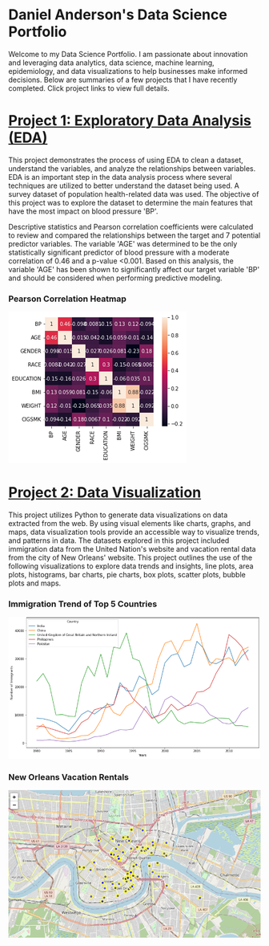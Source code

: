 # Daniel Anderson's Data Science Portfolio

Welcome to my Data Science Portfolio. I am passionate about innovation and leveraging data analytics, data science, machine learning, epidemiology, and data visualizations to help businesses make informed decisions. Below are summaries of a few projects that I have recently completed. Click project links to view full details.

# [Project 1: Exploratory Data Analysis (EDA)](https://github.com/dandersonghub/Exploratory-Data-Analysis/blob/main/EDA.ipynb)
This project demonstrates the process of using EDA to clean a dataset, understand the variables, and analyze the relationships between variables. EDA is an important step in the data analysis process where several techniques are utilized to better understand the dataset being used. A survey dataset of population health-related data was used. The objective of this project was to explore the dataset to determine the main features that have the most impact on blood pressure 'BP'.

Descriptive statistics and Pearson correlation coefficients were calculated to review and compared the relationships between the target and 7 potential predictor variables. The variable 'AGE' was determined to be the only statistically significant predictor of blood pressure with a moderate correlation of 0.46 and a p-value <0.001. Based on this analysis, the variable 'AGE' has been shown to significantly affect our target variable 'BP' and should be considered when performing predictive modeling.

### Pearson Correlation Heatmap
![](/images/Heatmap.png)

# [Project 2: Data Visualization](https://colab.research.google.com/github/dandersonghub/Data-Visualization/blob/main/Data_Visualization.ipynb)
This project utilizes Python to generate data visualizations on data extracted from the web. By using visual elements like charts, graphs, and maps, data visualization tools provide an accessible way to visualize trends, and patterns in data. The datasets explored in this project included immigration data from the United Nation's website and vacation rental data from the city of New Orleans' website. This project outlines the use of the following visualizations to explore data trends and insights, line plots, area plots, histograms, bar charts, pie charts, box plots, scatter plots, bubble plots and maps. 

### Immigration Trend of Top 5 Countries
![](/images/Line%20Plot2.png)

### New Orleans Vacation Rentals
![](/images/NOLA_Map2.png)

